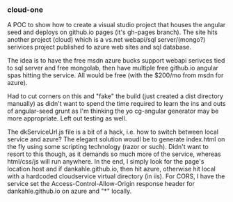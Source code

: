 ### cloud-one

A POC to show how to create a visual studio project that houses the angular seed and deploys on github.io pages (it's gh-pages branch). The site hits another project (cloud) which is a vs.net webapi/sql server/(mongo?) serivices project published to azure web sites and sql database. 

The idea is to have the free msdn azure bucks support webapi serivces tied to sql server and free mongolab, then have multiple free github.io angular spas hitting the service. All would be free (with the $200/mo from msdn for azure).

Had to cut corners on this and "fake" the build (just created a dist directory manually) as didn't want to spend the time required to learn the ins and outs of angular-seed grunt as I'm thinking the yo cg-angular generator may be more appropriate. Left out testing as well. 

The dkServiceUrl.js file is a bit of a hack, i.e. how to switch between local service and azure? The elegant solution woudl be to generate index.html on the fly using some scripting technology (razor or such). Didn't want to resort to this though, as it demands so much more of the service, whereas html/css/js will run anywhere. In the end, I simply look for the page's location.host and if dankahle.github.io, then hit azure, otherwise hit local with a hardcoded cloudservice virtual directory (in iis). For CORS, I have the service set the Access-Control-Allow-Origin response header for dankahle.github.io on azure and "*" locally.


